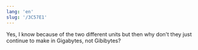 ```yaml
---
lang: 'en'
slug: '/3C57E1'
---
```


Yes, I know because of the two different units but then why don't they just continue to make in Gigabytes, not Gibibytes?
